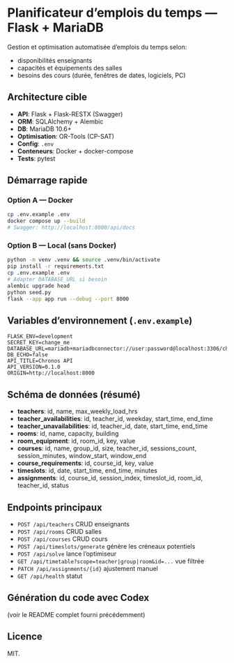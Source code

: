 # Planificateur d’emplois du temps — Flask + MariaDB

Gestion et optimisation automatisée d’emplois du temps selon:
- disponibilités enseignants  
- capacités et équipements des salles  
- besoins des cours (durée, fenêtres de dates, logiciels, PC)

## Architecture cible
- **API**: Flask + Flask-RESTX (Swagger)
- **ORM**: SQLAlchemy + Alembic
- **DB**: MariaDB 10.6+
- **Optimisation**: OR-Tools (CP-SAT)
- **Config**: `.env`
- **Conteneurs**: Docker + docker-compose
- **Tests**: pytest

## Démarrage rapide

### Option A — Docker
```bash
cp .env.example .env
docker compose up --build
# Swagger: http://localhost:8000/api/docs
```

### Option B — Local (sans Docker)
```bash
python -m venv .venv && source .venv/bin/activate
pip install -r requirements.txt
cp .env.example .env
# Adapter DATABASE_URL si besoin
alembic upgrade head
python seed.py
flask --app app run --debug --port 8000
```

## Variables d’environnement (`.env.example`)
```
FLASK_ENV=development
SECRET_KEY=change_me
DATABASE_URL=mariadb+mariadbconnector://user:password@localhost:3306/chrono
DB_ECHO=false
API_TITLE=Chronos API
API_VERSION=0.1.0
ORIGIN=http://localhost:8000
```

## Schéma de données (résumé)

- **teachers**: id, name, max_weekly_load_hrs  
- **teacher_availabilities**: id, teacher_id, weekday, start_time, end_time  
- **teacher_unavailabilities**: id, teacher_id, date, start_time, end_time  
- **rooms**: id, name, capacity, building  
- **room_equipment**: id, room_id, key, value  
- **courses**: id, name, group_id, size, teacher_id, sessions_count, session_minutes, window_start, window_end  
- **course_requirements**: id, course_id, key, value  
- **timeslots**: id, date, start_time, end_time, minutes  
- **assignments**: id, course_id, session_index, timeslot_id, room_id, teacher_id, status

## Endpoints principaux

- `POST /api/teachers` CRUD enseignants  
- `POST /api/rooms` CRUD salles  
- `POST /api/courses` CRUD cours  
- `POST /api/timeslots/generate` génère les créneaux potentiels  
- `POST /api/solve` lance l’optimiseur  
- `GET /api/timetable?scope=teacher|group|room&id=...` vue filtrée  
- `PATCH /api/assignments/{id}` ajustement manuel  
- `GET /api/health` statut

## Génération du code avec Codex
(voir le README complet fourni précédemment)

## Licence
MIT.
